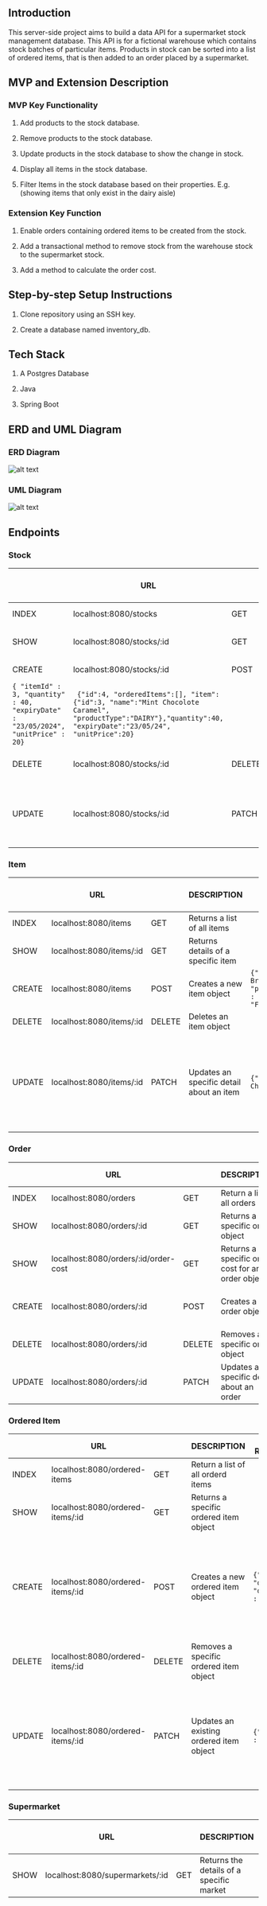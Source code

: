 ## Introduction
This server-side project aims to build a data API for a supermarket stock management database. 
This API is for a fictional warehouse which contains stock batches of particular items. Products in stock can be sorted into a list of ordered items, that is then added to an order placed by a supermarket.

## MVP and Extension Description

### MVP Key Functionality
1. Add products to the stock database.

2. Remove products to the stock database.

3. Update products in the stock database to show the change in stock.

4. Display all items in the stock database.

5. Filter Items in the stock database based on their properties. E.g. (showing items that only exist in the dairy aisle)

### Extension Key Function 

1. Enable orders containing ordered items to be created from the stock.

2. Add a transactional method to remove stock from the warehouse stock to the supermarket stock.

3. Add a method to calculate the order cost.

## Step-by-step Setup Instructions

1. Clone repository using an SSH key.

2. Create a database named inventory_db.

## Tech Stack 

1. A Postgres Database

2. Java

3. Spring Boot

## ERD and UML Diagram 

### ERD Diagram 

![alt text](https://github.com/H8S8/BackendProject/blob/main/ERD_Diagram.png?raw=true)

### UML Diagram
![alt text](https://github.com/H8S8/BackendProject/blob/main/UML_Diagram.png?raw=true)

## Endpoints

### Stock
| | URL | | DESCRIPTION | EXAMPLE REQUEST BODY | EXAMPLE RESPONSE BODY |
---|---|---|---|---|---
|INDEX | localhost:8080/stocks | GET | Return a list of all stock | | |
|SHOW | localhost:8080/stocks/:id | GET | Returns a specific stock object | | |
|CREATE | localhost:8080/stocks/:id| POST | Creates a new stock object | 
```{ "itemId" : 3, "quantity" : 40, "expiryDate" : "23/05/2024", "unitPrice" : 20} ```| ``` {"id":4, "orderedItems":[], "item":{"id":3, "name":"Mint Chocolote Caramel", "productType":"DAIRY"},"quantity":40, "expiryDate":"23/05/24", "unitPrice":20}```|
|DELETE | localhost:8080/stocks/:id | DELETE | Removes a specific stock object | | |
|UPDATE | localhost:8080/stocks/:id| PATCH | Updates an existing stock object | ```{"quantity" : 60 } ```|``` {"id":3, "orderedItems":[], "item":{"id":3, "name":"Mint Chocolote Caramel", "productType":"DAIRY"}, "quantity":60, "expiryDate":"30/09/2024", "unitPrice":20}``` |


### Item
| | URL | | DESCRIPTION | EXAMPLE REQUEST BODY | EXAMPLE RESPONSE BODY |
---|---|---|---|---|---
|INDEX | localhost:8080/items | GET | Returns a list of all items | | |
|SHOW | localhost:8080/items/:id | GET | Returns details of a specific item | | |
|CREATE | localhost:8080/items| POST | Creates a new item object | ```{"name" : Broccoli, "productType" : "FRUITANDVEG"} ```| ``` {"id":4, "name":"Broccoli", "productType":"FRUITANDVEG", "stocks":null}```|
|DELETE | localhost:8080/items/:id | DELETE | Deletes an item object | | |
|UPDATE | localhost:8080/items/:id| PATCH | Updates an specific detail about an item | ```{"name" : Mint Chocolate }``` | ``` {"id":3, "name":"Mint Chocolate", "productType":"DAIRY", "stocks":[{"id":4, "orderedItems":[], "quantity":40, "expiryDate":"23/05/24", "unitPrice":20}, {"id":3, "orderedItems":[], "quantity":60, "expiryDate":"30/09/2024", "unitPrice":20}]}```|

### Order
| | URL | | DESCRIPTION | EXAMPLE REQUEST BODY | EXAMPLE RESPONSE BODY |
---|---|---|---|---|---
|INDEX | localhost:8080/orders | GET | Return a list of all orders | | |
|SHOW | localhost:8080/orders/:id | GET | Returns a specific order object | | |
|SHOW | localhost:8080/orders/:id/order-cost | GET | Returns a specific order cost for an order object | | |
|CREATE | localhost:8080/orders/:id| POST | Creates a new order object | ```{"supermarketId" : 3 }``` | ``` {"id":1, "orderStatus":"PENDING", "orderedItems":[], "supermarket":{"id":3, "name":"Sainsburys", "location":"Birmingham"}}``` |
|DELETE | localhost:8080/orders/:id | DELETE | Removes a specific order object | | |
|UPDATE | localhost:8080/orders/:id| PATCH | Updates a specific detail about an order | ```{"orderStatus" : OUT_FOR_DELIVERY } ```| ``` {"id":1, "orderStatus":"OUT_FOR_DELIVERY", "orderedItems":[], "supermarket":{"id":3, "name":"Sainsburys", "location":"Birmingham"}}```|

### Ordered Item
| | URL | | DESCRIPTION | EXAMPLE REQUEST BODY | EXAMPLE RESPONSE BODY |
---|---|---|---|---|---
|INDEX | localhost:8080/ordered-items | GET | Return a list of all orderd items| | |
|SHOW | localhost:8080/ordered-items/:id | GET | Returns a specific ordered item object | | |
|CREATE | localhost:8080/ordered-items/:id| POST | Creates a new ordered item object | ```{"stockId" : 3, "orderId" : 1, "orderQuantity" : 30} ```| ``` {"id":1, "order":{"id":1, "orderStatus":"PENDING", "supermarket":{"id":3, "name":"Sainsburys", "location":"Birmingham"}}, "stock":{"id":1, "item":{"id":1, "name":"Semi-skimmed milk", "productType":"DAIRY"}, "quantity":48, "expiryDate":"11/03/2024", "unitPrice":5}, "orderQuantity":2}```|
|DELETE | localhost:8080/ordered-items/:id | DELETE | Removes a specific ordered item object | | |
|UPDATE | localhost:8080/ordered-items/:id| PATCH | Updates an existing ordered item object | ```{"orderQuantity" : 90  }``` | ``` {"id":1, "order":{"id":1, "orderStatus":"PENDING", "supermarket":{"id":3, "name":"Sainsburys", "location":"Birmingham"}}, "stock":{"id":1, "item":{"id":1, "name":"Semi-skimmed milk", "productType":"DAIRY"}, "quantity":46, "expiryDate":"11/03/2024", "unitPrice":5}, "orderQuantity":4}```|

### Supermarket
| | URL | | DESCRIPTION | EXAMPLE REQUEST BODY | EXAMPLE RESPONSE BODY |
---|---|---|---|---|---
|SHOW | localhost:8080/supermarkets/:id | GET | Returns the details of a specific market | | |




